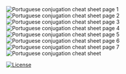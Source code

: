 <img alt="Portuguese conjugation cheat sheet page 1" src="src/svg/page_1.svg"/>
<img alt="Portuguese conjugation cheat sheet page 2" src="src/svg/page_2.svg"/>
<img alt="Portuguese conjugation cheat sheet page 3" src="src/svg/page_3.svg"/>
<img alt="Portuguese conjugation cheat sheet page 4" src="src/svg/page_4.svg"/>
<img alt="Portuguese conjugation cheat sheet page 5" src="src/svg/page_5.svg"/>
<img alt="Portuguese conjugation cheat sheet page 6" src="src/svg/page_6.svg"/>
<img alt="Portuguese conjugation cheat sheet page 7" src="src/svg/page_7.svg"/>
<img alt="Portuguese conjugation cheat sheet" src="src/svg/page.svg"/>

[![License](https://img.shields.io/badge/license-CC%20BY%204.0-brightgreen.svg?logo=github)](https://creativecommons.org/licenses/by/4.0/)
